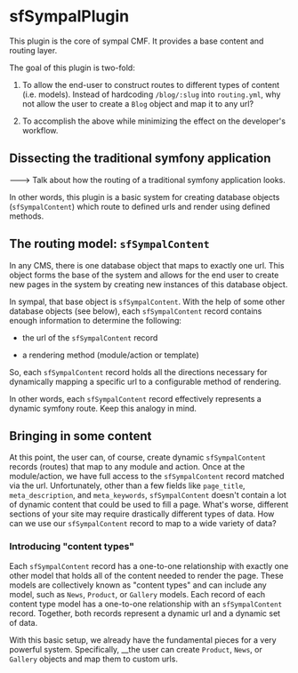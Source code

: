 sfSympalPlugin
==============

This plugin is the core of sympal CMF. It provides a base content and
routing layer.

The goal of this plugin is two-fold:

 1. To allow the end-user to construct routes to different types of
    content (i.e. models). Instead of hardcoding `/blog/:slug` into
    `routing.yml`, why not allow the user to create a `Blog` object and
    map it to any url?

 1. To accomplish the above while minimizing the effect on the developer's workflow.

Dissecting the traditional symfony application
----------------------------------------------

---> Talk about how the routing of a traditional symfony application looks.



In other words, this plugin is a basic system for creating
database objects (`sfSympalContent`) which route to defined urls and
render using defined methods.

The routing model: `sfSympalContent`
------------------------------------

In any CMS, there is one database object that maps to exactly one url. This
object forms the base of the system and allows for the end user to create
new pages in the system by creating new instances of this database object.

In sympal, that base object is `sfSympalContent`. With the help of some
other database objects (see below), each `sfSympalContent` record contains
enough information to determine the following:

 * the url of the `sfSympalContent` record

 * a rendering method (module/action or template)

So, each `sfSympalContent` record holds all the directions necessary for
dynamically mapping a specific url to a configurable method of rendering.

In other words, each `sfSympalContent` record effectively represents a
dynamic symfony route. Keep this analogy in mind.

Bringing in some content
------------------------

At this point, the user can, of course, create dynamic `sfSympalContent`
records (routes) that map to any module and action. Once at the module/action,
we have full access to the `sfSympalContent` record matched via the url.
Unfortunately, other than a few fields like `page_title`, `meta_description`,
and `meta_keywords`, `sfSympalContent` doesn't contain a lot of dynamic
content that could be used to fill a page. What's worse, different sections
of your site may require drastically different types of data. How can we
use our `sfSympalContent` record to map to a wide variety of data?

### Introducing "content types"

Each `sfSympalContent` record has a one-to-one relationship with exactly
one other model that holds all of the content needed to render the page.
These models are collectively known as "content types" and can include any
model, such as `News`, `Product`, or `Gallery` models. Each record of each
content type model has a one-to-one relationship with an `sfSympalContent`
record. Together, both records represent a dynamic url and a dynamic set
of data.

With this basic setup, we already have the fundamental pieces for a very
powerful system. Specifically, __the user can create `Product`, `News`,
or `Gallery` objects and map them to custom urls.